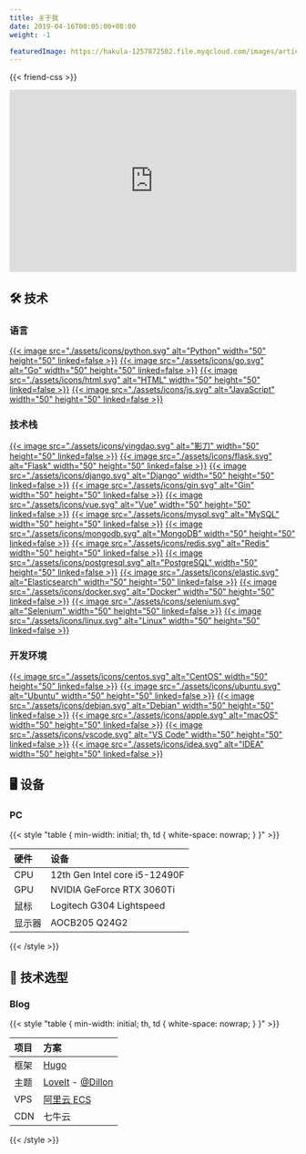 ```yaml
---
title: 关于我
date: 2019-04-16T00:05:00+08:00
weight: -1

featuredImage: https://hakula-1257872502.file.myqcloud.com/images/article-covers/64035231.webp
---
```


{{< friend-css >}}

[//]: # ({{< image src="assets/you-need-more-practice.webp" alt="不为所动，做更专业的自己" >}})

<iframe width="100%" height="320" name="iframe" src="https://single-page.chenzqi.cn/dancing-flower/" style="border: none;"></iframe>


## :hammer_and_wrench: 技术

### 语言

[{{< image src="./assets/icons/python.svg" alt="Python" width="50" height="50" linked=false >}}](https://www.python.org)
[{{< image src="./assets/icons/go.svg" alt="Go" width="50" height="50" linked=false >}}](https://golang.org)
[{{< image src="./assets/icons/html.svg" alt="HTML" width="50" height="50" linked=false >}}](https://www.runoob.com/html/html-tutorial.html)
[{{< image src="./assets/icons/js.svg" alt="JavaScript" width="50" height="50" linked=false >}}](https://www.javascript.com)

[//]: # ([{{< image src="./assets/icons/ts.svg" alt="TypeScript" width="50" height="50" linked=false >}}]&#40;https://www.typescriptlang.org&#41;)
[//]: # ([{{< image src="./assets/icons/cpp.svg" alt="C++" width="50" height="50" linked=false >}}]&#40;https://www.cplusplus.com&#41;)
[//]: # ([{{< image src="./assets/icons/c.svg" alt="C" width="50" height="50" linked=false >}}]&#40;https://www.iso.org/standard/74528.html&#41;)
[//]: # ([{{< image src="./assets/icons/protobuf.svg" alt="Protobuf" width="50" height="50" linked=false >}}]&#40;https://developers.google.com/protocol-buffers&#41;)
[//]: # ([{{< image src="./assets/icons/java.svg" alt="Java" width="50" height="50" linked=false >}}]&#40;https://www.java.com&#41;)
[//]: # ([{{< image src="./assets/icons/csharp.svg" alt="C#" width="50" height="50" linked=false >}}]&#40;https://docs.microsoft.com/en-us/dotnet/csharp&#41;)
[//]: # ([{{< image src="./assets/icons/sv.svg" alt="SystemVerilog" width="50" height="50" linked=false >}}]&#40;https://ieeexplore.ieee.org/document/8299595&#41;)


### 技术栈

[{{< image src="./assets/icons/yingdao.svg" alt="影刀" width="50" height="50" linked=false >}}](https://www.yingdao.com)
[{{< image src="./assets/icons/flask.svg" alt="Flask" width="50" height="50" linked=false >}}](https://flask.palletsprojects.com)
[{{< image src="./assets/icons/django.svg" alt="Django" width="50" height="50" linked=false >}}](https://docs.djangoproject.com)
[{{< image src="./assets/icons/gin.svg" alt="Gin" width="50" height="50" linked=false >}}](https://gin-gonic.com/)
[{{< image src="./assets/icons/vue.svg" alt="Vue" width="50" height="50" linked=false >}}](https://vuejs.org)
[{{< image src="./assets/icons/mysql.svg" alt="MySQL" width="50" height="50" linked=false >}}](https://www.mysql.com)
[{{< image src="./assets/icons/mongodb.svg" alt="MongoDB" width="50" height="50" linked=false >}}](https://www.mongodb.com)
[{{< image src="./assets/icons/redis.svg" alt="Redis" width="50" height="50" linked=false >}}](https://redis.io)
[{{< image src="./assets/icons/postgresql.svg" alt="PostgreSQL" width="50" height="50" linked=false >}}](https://www.postgresql.org)
[{{< image src="./assets/icons/elastic.svg" alt="Elasticsearch" width="50" height="50" linked=false >}}](https://www.elastic.co)
[{{< image src="./assets/icons/docker.svg" alt="Docker" width="50" height="50" linked=false >}}](https://www.docker.com)
[{{< image src="./assets/icons/selenium.svg" alt="Selenium" width="50" height="50" linked=false >}}](https://www.selenium.dev)
[{{< image src="./assets/icons/linux.svg" alt="Linux" width="50" height="50" linked=false >}}](https://www.linux.org)

[//]: # ([{{< image src="./assets/icons/css.svg" alt="CSS" width="50" height="50" linked=false >}}]&#40;https://www.runoob.com/css/css-tutorial.html&#41;)
[//]: # ([{{< image src="./assets/icons/nodejs.svg" alt="Node.js" width="50" height="50" linked=false >}}]&#40;https://nodejs.org&#41;)
[//]: # ([{{< image src="./assets/icons/tailwindcss.svg" alt="Tailwind CSS" width="50" height="50" linked=false >}}]&#40;https://tailwindcss.com&#41;)
[//]: # ([{{< image src="./assets/icons/socketio.svg" alt="Socket.IO" width="50" height="50" linked=false >}}]&#40;https://socket.io&#41;)
[//]: # ([{{< image src="./assets/icons/unity.svg" alt="Unity" width="50" height="50" linked=false >}}]&#40;https://unity.com&#41;)
[//]: # ([{{< image src="./assets/icons/pytorch.svg" alt="PyTorch" width="50" height="50" linked=false >}}]&#40;https://pytorch.org&#41;)
[//]: # ([{{< image src="./assets/icons/prometheus.svg" alt="Prometheus" width="50" height="50" linked=false >}}]&#40;https://prometheus.io&#41;)
[//]: # ([{{< image src="./assets/icons/grafana.svg" alt="Grafana" width="50" height="50" linked=false >}}]&#40;https://grafana.com&#41;)


### 开发环境

[{{< image src="./assets/icons/centos.svg" alt="CentOS" width="50" height="50" linked=false >}}](https://www.centos.org)
[{{< image src="./assets/icons/ubuntu.svg" alt="Ubuntu" width="50" height="50" linked=false >}}](https://ubuntu.com/)
[{{< image src="./assets/icons/debian.svg" alt="Debian" width="50" height="50" linked=false >}}](https://www.debian.org)
[{{< image src="./assets/icons/apple.svg" alt="macOS" width="50" height="50" linked=false >}}](https://www.apple.com/macos)
[{{< image src="./assets/icons/vscode.svg" alt="VS Code" width="50" height="50" linked=false >}}](https://code.visualstudio.com)
[{{< image src="./assets/icons/idea.svg" alt="IDEA" width="50" height="50" linked=false >}}](https://www.jetbrains.com/zh-cn/idea/)


## :desktop_computer: 设备

### PC

{{< style "table { min-width: initial; th, td { white-space: nowrap; } }" >}}

| 硬件      | 设备                            |
|:--------|:------------------------------|
| CPU     | 12th Gen Intel core i5-12490F |
| GPU     | NVIDIA GeForce RTX 3060Ti     |
| 鼠标      | Logitech G304 Lightspeed      |
| 显示器     | AOCB205 Q24G2                 |

{{< /style >}}


## 🧩 技术选型

### Blog

{{< style "table { min-width: initial; th, td { white-space: nowrap; } }" >}}

| 项目       | 方案                       |
|:---------|:-------------------------|
| 框架       | [Hugo][hgurl]            |
| 主题       | [LoveIt] - [@Dillon]     |
| VPS      | [阿里云 ECS][ECS]           |
| CDN      | 七牛云                      |

[hgurl]: https://gohugo.io/
[@Dillon]: https://github.com/dillonzq
[LoveIt]: https://hugoloveit.com
[ECS]: https://www.aliyun.com/product/ecs

{{< /style >}}






